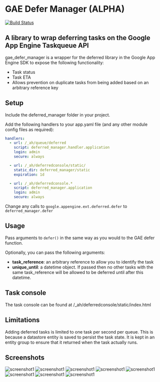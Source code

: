 GAE Defer Manager (ALPHA)
========================

[![Build Status](https://travis-ci.org/nealedj/gae_defer_manager.svg?branch=master)](https://travis-ci.org/nealedj/gae_defer_manager)

## A library to wrap deferring tasks on the Google App Engine Taskqueue API

gae_defer_manager is a wrapper for the deferred library in the Google App Engine SDK to expose the following functionality:

* Task status
* Task ETA
* Allows prevention on duplicate tasks from being added based on an arbitrary reference key


## Setup

Include the deferred_manager folder in your project.

Add the following handlers to your app.yaml file (and any other module config files as required):

```yaml
handlers:
  - url: /_ah/queue/deferred
    script: deferred_manager.handler.application
    login: admin
    secure: always

  - url: /_ah/deferredconsole/static/
    static_dir: deferred_manager/static
    expiration: 1d

  - url: /_ah/deferredconsole.*
    script: deferred_manager.application
    login: admin
    secure: always
```

Change any calls to `google.appengine.ext.deferred.defer` to `deferred_manager.defer`

## Usage

Pass arguments to `defer()` in the same way as you would to the GAE defer function.

Optionally, you can pass the following arguments:

- **task_reference**: an arbitrary reference to allow you to identify the task
- **unique_until**: a datetime object. If passed then no other tasks with the same task_reference will be allowed to be deferred until after this datetime.

## Task console

The task console can be found at /_ah/deferredconsole/static/index.html

## Limitations

Adding deferred tasks is limited to one task per second per queue. This is because a datastore entity is saved to persist the task state. It is kept in an entity group to ensure that it returned when the task actually runs.

Screenshots
-----------

![screenshot1](/../screenshots/_screenshots/1.png?raw=true)
![screenshot1](/../screenshots/_screenshots/2.png?raw=true)
![screenshot1](/../screenshots/_screenshots/3.png?raw=true)
![screenshot1](/../screenshots/_screenshots/4.png?raw=true)
![screenshot1](/../screenshots/_screenshots/5.png?raw=true)
![screenshot1](/../screenshots/_screenshots/6.png?raw=true)
![screenshot1](/../screenshots/_screenshots/7.png?raw=true)
![screenshot1](/../screenshots/_screenshots/8.png?raw=true)
